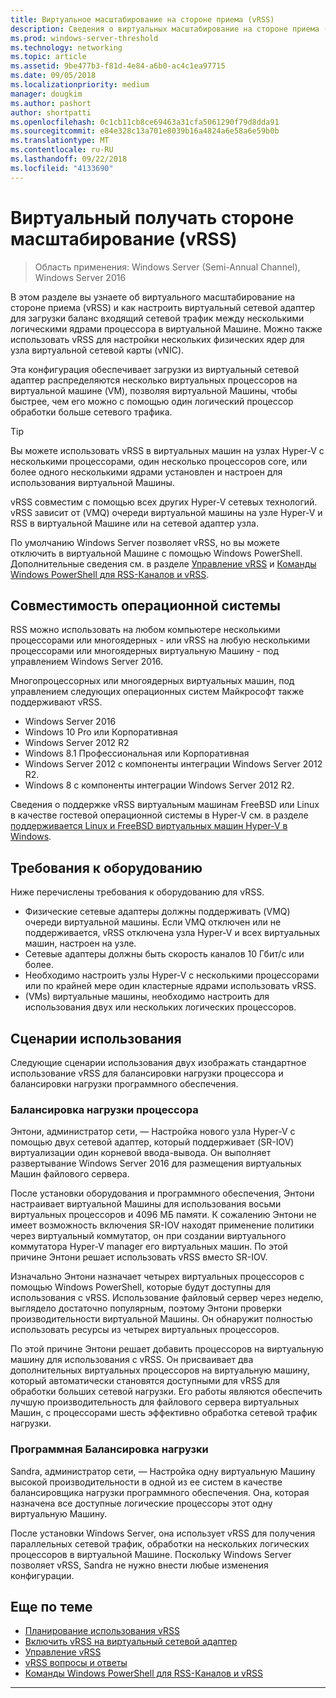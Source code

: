 ```yaml
---
title: Виртуальное масштабирование на стороне приема (vRSS)
description: Сведения о виртуальных масштабирование на стороне приема (vRSS) в Windows Server и как настроить виртуальный сетевой адаптер для загрузки баланс входящий сетевой трафик между несколькими логическими ядрами процессора в виртуальной Машине. Вы также можете настроить несколько физических ядер для узла виртуальный сетевой адаптер (vNIC).
ms.prod: windows-server-threshold
ms.technology: networking
ms.topic: article
ms.assetid: 9be477b3-f81d-4e84-a6b0-ac4c1ea97715
ms.date: 09/05/2018
ms.localizationpriority: medium
manager: dougkim
ms.author: pashort
author: shortpatti
ms.openlocfilehash: 0c1cb11cb8ce69463a31cfa5061290f79d8dda91
ms.sourcegitcommit: e84e328c13a701e8039b16a4824a6e58a6e59b0b
ms.translationtype: MT
ms.contentlocale: ru-RU
ms.lasthandoff: 09/22/2018
ms.locfileid: "4133690"
---
```

# Виртуальный получать стороне масштабирование \(vRSS\)

>Область применения: Windows Server (Semi-Annual Channel), Windows Server 2016

В этом разделе вы узнаете об виртуального масштабирование на стороне приема (vRSS) и как настроить виртуальный сетевой адаптер для загрузки баланс входящий сетевой трафик между несколькими логическими ядрами процессора в виртуальной Машине. Можно также использовать vRSS для настройки нескольких физических ядер для узла виртуальной сетевой карты \(vNIC\).

Эта конфигурация обеспечивает загрузки из виртуальный сетевой адаптер распределяются несколько виртуальных процессоров на виртуальной машине \(VM\), позволяя виртуальной Машины, чтобы быстрее, чем его можно с помощью один логический процессор обработки больше сетевого трафика.

>[!TIP]
>Вы можете использовать vRSS в виртуальных машин на узлах Hyper-V с несколькими процессорами, один несколько процессоров core, или более одного несколькими ядрами установлен и настроен для использования виртуальной Машины.

vRSS совместим с помощью всех других Hyper-V сетевых технологий. vRSS зависит от \(VMQ\) очереди виртуальной машины на узле Hyper-V и RSS в виртуальной Машине или на сетевой адаптер узла.

По умолчанию Windows Server позволяет vRSS, но вы можете отключить в виртуальной Машине с помощью Windows PowerShell. Дополнительные сведения см. в разделе [Управление vRSS](vrss-manage.md) и [Команды Windows PowerShell для RSS-Каналов и vRSS](vrss-wps.md).



## Совместимость операционной системы

RSS можно использовать на любом компьютере несколькими процессорами или многоядерных - или vRSS на любую несколькими процессорами или многоядерных виртуальную Машину - под управлением Windows Server 2016.

Многопроцессорных или многоядерных виртуальных машин, под управлением следующих операционных систем Майкрософт также поддерживают vRSS.

- Windows Server 2016
- Windows 10 Pro или Корпоративная
- Windows Server 2012 R2
- Windows 8.1 Профессиональная или Корпоративная
- Windows Server 2012 с компоненты интеграции Windows Server 2012 R2.
- Windows 8 с компоненты интеграции Windows Server 2012 R2.

Сведения о поддержке vRSS виртуальным машинам FreeBSD или Linux в качестве гостевой операционной системы в Hyper-V см. в разделе [поддерживается Linux и FreeBSD виртуальных машин Hyper-V в Windows](https://docs.microsoft.com/windows-server/virtualization/hyper-v/Supported-Linux-and-FreeBSD-virtual-machines-for-Hyper-V-on-Windows).
  
## Требования к оборудованию

Ниже перечислены требования к оборудованию для vRSS.
 
- Физические сетевые адаптеры должны поддерживать \(VMQ\) очереди виртуальной машины. Если VMQ отключен или не поддерживается, vRSS отключена узла Hyper-V и всех виртуальных машин, настроен на узле.
- Сетевые адаптеры должны быть скорость каналов 10 Гбит/с или более.
- Необходимо настроить узлы Hyper-V с несколькими процессорами или по крайней мере один кластерные ядрами использовать vRSS.
- \(VMs\) виртуальные машины, необходимо настроить для использования двух или нескольких логических процессоров.


## Сценарии использования

Следующие сценарии использования двух изображать стандартное использование vRSS для балансировки нагрузки процессора и балансировки нагрузки программного обеспечения.

### Балансировка нагрузки процессора
  
Энтони, администратор сети, — Настройка нового узла Hyper-V с помощью двух сетевой адаптер, который поддерживает \(SR\-IOV\) виртуализации один корневой ввода-вывода. Он выполняет развертывание Windows Server 2016 для размещения виртуальных Машин файлового сервера.

После установки оборудования и программного обеспечения, Энтони настраивает виртуальной Машины для использования восьми виртуальных процессоров и 4096 МБ памяти. К сожалению Энтони не имеет возможность включения SR\-IOV находят применение политики через виртуальный коммутатор, он при создании виртуального коммутатора Hyper-V manager его виртуальных машин. По этой причине Энтони решает использовать vRSS вместо SR\-IOV.

Изначально Энтони назначает четырех виртуальных процессоров с помощью Windows PowerShell, которые будут доступны для использования с vRSS. Использование файловый сервер через неделю, выглядело достаточно популярным, поэтому Энтони проверки производительности виртуальной Машины.  Он обнаружит полностью использовать ресурсы из четырех виртуальных процессоров.

По этой причине Энтони решает добавить процессоров на виртуальную машину для использования с vRSS.  Он присваивает два дополнительных виртуальных процессоров на виртуальную машину, который автоматически становятся доступными для vRSS для обработки больших сетевой нагрузки. Его работы являются обеспечить лучшую производительность для файлового сервера виртуальных Машин, с процессорами шесть эффективно обработка сетевой трафик нагрузки.


### Программная Балансировка нагрузки

Sandra, администратор сети, — Настройка одну виртуальную Машину высокой производительности в одной из ее систем в качестве балансировщика нагрузки программного обеспечения. Она, которая назначена все доступные логические процессоры этот одну виртуальную Машину.

После установки Windows Server, она использует vRSS для получения параллельных сетевой трафик, обработки на нескольких логических процессоров в виртуальной Машине. Поскольку Windows Server позволяет vRSS, Sandra не нужно внести любые изменения конфигурации.


## Еще по теме

- [Планирование использования vRSS](vrss-plan.md)
- [Включить vRSS на виртуальный сетевой адаптер](vrss-enable.md)
- [Управление vRSS](vrss-manage.md)
- [vRSS вопросы и ответы](vrss-faq.md)
- [Команды Windows PowerShell для RSS-Каналов и vRSS](vrss-wps.md)

---
